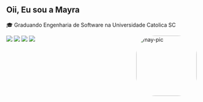 ## Oii, Eu sou a Mayra
🎓 Graduando Engenharia de Software na Universidade Catolica SC


<div>

  
 <img align="right" alt="may-pic" height="160" style="border-radius:50px;" src="https://cdn.picrew.me/shareImg/org/202304/1342558_H5mH7hnp.png">

</div>

<div> 
  <a href="https://instagram.com/mayralzz" target="_blank"><img src="https://img.shields.io/badge/-Instagram-%23E4405F?style=for-the-badge&logo=instagram&logoColor=white" target="_blank"></a>
 <a href="https://discord.gg/qWahTQY6" target="_blank"><img src="https://img.shields.io/badge/Discord-7289DA?style=for-the-badge&logo=discord&logoColor=white" target="_blank"></a> 
  <a href = "mailto:mayraluciaz12@gmail.com"><img src="https://img.shields.io/badge/-Gmail-%23333?style=for-the-badge&logo=gmail&logoColor=white" target="_blank"></a>
  <a href="https://www.linkedin.com/in/mayra-lucia-zezuino-a77369203/" target="_blank"><img src="https://img.shields.io/badge/-LinkedIn-%230077B5?style=for-the-badge&logo=linkedin&logoColor=white" target="_blank"></a> 
  
</div>
